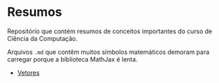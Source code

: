 # Resumos

Repositório que contém resumos de conceitos importantes do curso de Ciência da Computação.

Arquivos `.md` que contêm muitos símbolos matemáticos demoram para carregar porque a biblioteca MathJax é lenta.

- [Vetores](Vetores.md)
